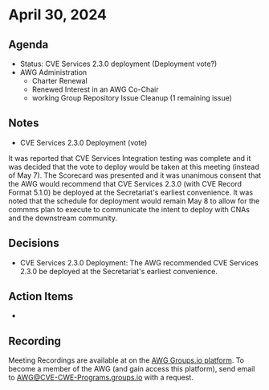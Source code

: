# April 30, 2024

## Agenda

* Status: CVE Services 2.3.0 deployment (Deployment vote?)
* AWG Administration
  * Charter Renewal
  * Renewed Interest in an AWG Co-Chair
  * working Group Repository Issue Cleanup (1 remaining issue)  

## Notes

* CVE Services 2.3.0 Deployment (vote)

It was reported that CVE Services Integration testing was complete and it was decided that the vote to deploy would be taken at this meeting (instead of May 7).    The Scorecard was presented and it was unanimous consent that the AWG would recommend that  CVE Services 2.3.0 (with CVE Record Format 5.1.0) be deployed at the Secretariat's earliest convenience.     It was noted that the schedule for deployment would remain May 8 to allow for the commms plan to execute to communicate the intent to deploy with CNAs and the downstream community.  



## Decisions

* CVE Services 2.3.0 Deployment:  The AWG recommended CVE Services 2.3.0 be deployed at the Secretariat's earliest convenience.

## Action Items

*

## Recording

Meeting Recordings are available at on the [AWG Groups.io platform](https://cve-cwe-programs.groups.io/g/AWG/files/MeetingRecordings).
To become a member of the AWG (and gain access this platform), send email to AWG@CVE-CWE-Programs.groups.io with a request.
